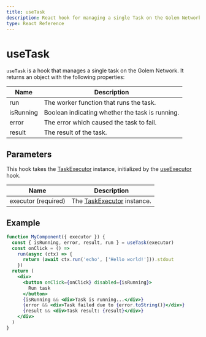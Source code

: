 ```yaml
---
title: useTask
description: React hook for managing a single Task on the Golem Network
type: React Reference
---
```


# useTask

`useTask` is a hook that manages a single task on the Golem Network. It returns an object with the following properties:

| Name      | Description                                                                                |
| --------- | ------------------------------------------------------------------------------------------ |
| run       | The worker function that runs the task. |
| isRunning | Boolean indicating whether the task is running.                                            |
| error     | The error which caused the task to fail.                                                   |
| result    | The result of the task.                                                                    |

## Parameters

This hook takes the [TaskExecutor](/docs/golem-sdk-task-executor/reference/modules/executor#executoroptions) instance, initialized by the [useExecutor](/docs/creators/javascript/react/use-executor) hook.

| Name                | Description                                                                                            |
| ------------------- | ------------------------------------------------------------------------------------------------------ |
| executor (required) | The [TaskExecutor](/docs/golem-sdk-task-executor/reference/modules/executor#executoroptions) instance. |

## Example

```jsx
function MyComponent({ executor }) {
  const { isRunning, error, result, run } = useTask(executor)
  const onClick = () =>
    run(async (ctx) => {
      return (await ctx.run('echo', ['Hello world!'])).stdout
    })
  return (
    <div>
      <button onClick={onClick} disabled={isRunning}>
        Run task
      </button>
      {isRunning && <div>Task is running...</div>}
      {error && <div>Task failed due to {error.toString()}</div>}
      {result && <div>Task result: {result}</div>}
    </div>
  )
}
```
